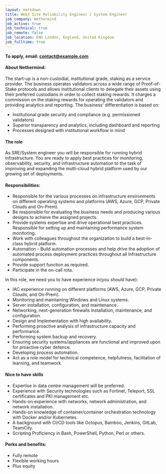 ```yaml
---
layout: markdown
title: Web3 Site Reliability Engineer / System Engineer
job_company: Nethermind
job_active: true
job_technical: true
job_remote: false
job_location: ENG London, England, United Kingdom
job_fulltime: true
---
```



**To apply, email: contact@example.com**

#### About Nethermind:

The start-up is a non-custodial, institutional grade, staking as a service provider. The business operates validators across a wide range of Proof-of-Stake protocols and allows institutional clients to delegate their assets using their preferred custodians in order to collect staking rewards. It charges a commission on the staking rewards for operating the validators and providing analytics and reporting. The business' differentiation is based on:

- Institutional grade security and compliance (e.g. permissioned validators)
- Superior transparency and analytics, including dashboard and reporting
- Processes designed with institutional workflow in mind


#### The role

As SRE/System engineer you will be responsible for running hybrid infrastructure. You are ready to apply best practices for monitoring, observability, security, and infrastructure automation to the task of improving and expanding the multi-cloud hybrid platform used by our growing set of deployments.


#### Responsibilities:

- Responsible for the various processes on infrastructure environments on different operating systems and platforms (AWS, Azure, GCP, Private Clouds and On-Prem).
- Be responsible for evaluating the business needs and producing various designs to achieve the assigned projects.
- Provide systems expertise and drive operational best practices. Responsible for setting up and maintaining performance system monitoring.
- Work with colleagues throughout the organization to build a best-in-class hybrid platform.
- Automation - Build automation processes and help drive the adoption of automated process deployment practices throughout all Infrastructure components.
- Provide support function as required.
- Participate in the on-call rota.

In this role, we need you to have experience in(you should have):

- IAC experience running on different platforms (AWS, Azure, GCP, Private Clouds, and On-Prem).
- Monitoring and maintaining Windows and Linux systems.
- Server installation, configuration, and maintenance.
- Networking, next-generation firewalls installation, maintenance, and configuration.
- Design and Implementation with high availability.
- Performing proactive analysis of infrastructure capacity and performance.
- Performing system backup and recovery.
- Ensuring security systems/appliances are functional and improved upon for proactive cyber defence.
- Developing process automation.
- Act as a role model for technical competence, helpfulness, facilitation of learning, and teamwork.


#### Nice to have skills

- Expertise in data centre management will be preferred.
- Experience with Security technologies such as Fortinet, Teleport, SSL certificates and PKI management etc.
- Hands-on experience with networks, network administration, and network installation.
- Hands-on knowledge of container/container orchestration technology with Docker and/or Kubernetes.
- A background with CI/CD tools like Octopus, Bamboo, Jenkins, GitLab, TeamCity.
- Scripting Proficiency in Bash, PowerShell, Python, Perl or others.


#### Perks and benefits:

- Fully remote
- Flexible working hours
- Plus equity
